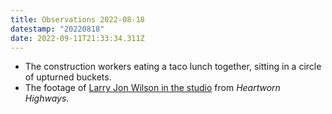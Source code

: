 ```yaml
---
title: Observations 2022-08-18
datestamp: "20220818"
date: 2022-09-11T21:33:34.311Z
---
```

- The construction workers eating a taco lunch together, sitting in a circle of upturned buckets.
- The footage of [Larry Jon Wilson in the studio](https://www.youtube.com/watch?v=v-3orYE9Bso) from *Heartworn Highways*.